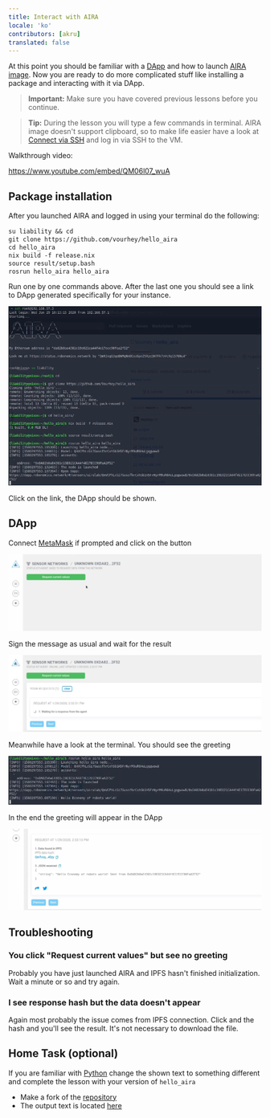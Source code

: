 ```yaml
---
title: Interact with AIRA
locale: 'ko' 
contributors: [akru]
translated: false
---
```


At this point you should be familiar with a [DApp](/docs/get-weather-on-fuji-mountain/) and how to launch [AIRA image](/docs/aira-installation-on-vb/).
Now you are ready to do more complicated stuff like installing a package and interacting with it via DApp.

> **Important:**
> Make sure you have covered previous lessons before you continue.


> **Tip:**
> During the lesson you will type a few commands in terminal. AIRA image doesn't support clipboard, so to make life easier have a look at [Connect via SSH](/docs/aira-connecting-via-ssh/) and log in via SSH to the VM.

Walkthrough video:

https://www.youtube.com/embed/QM06l07_wuA

## Package installation

After you launched AIRA and logged in using your terminal do the following:

```
su liability && cd
git clone https://github.com/vourhey/hello_aira
cd hello_aira
nix build -f release.nix
source result/setup.bash
rosrun hello_aira hello_aira
```

Run one by one commands above. After the last one you should see a link to DApp generated specifically for your instance.

![Terminal with AIRA](./images/aira_hello_terminal.jpg "Terminal with AIRA")

Click on the link, the DApp should be shown.

## DApp 

Connect [MetaMask](http://metamask.io/) if prompted and click on the button

![Request connection in Robonomics Dapp](./images/aira_hello_dapp.jpg "Request connection in Robonomics Dapp")

Sign the message as usual and wait for the result

![Wait for Result of request](./images/aira_hello_dapp_2.jpg "Wait for Result of request")

Meanwhile have a look at the terminal. You should see the greeting

![AIRA greeting in terminal](./images/aira_hello_terminal_2.jpg "AIRA greeting in terminal")

In the end the greeting will appear in the DApp

![Robonomics DApp Greeting for AIRA](./images/aira_hello_dapp_3.jpg "Robonomics DApp Greeting for AIRA")

## Troubleshooting

### You click "Request current values" but see no greeting

Probably you have just launched AIRA and IPFS hasn't finished initialization. Wait a minute or so and try again.

### I see response hash but the data doesn't appear

Again most probably the issue comes from IPFS connection. Click and the hash and you'll see the result. It's not necessary to download the file.

## Home Task (optional)

If you are familiar with [Python](https://www.python.org/) change the shown text to something different and complete the lesson with your version of `hello_aira`

- Make a fork of the [repository](https://github.com/vourhey/hello_aira)
- The output text is located [here](https://github.com/Vourhey/hello_aira/blob/master/scripts/hello_aira#L45)
